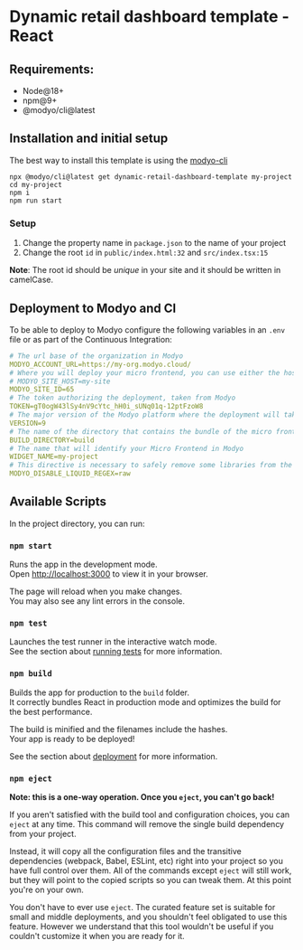 # Dynamic retail dashboard template - React

## Requirements:
- Node@18+
- npm@9+
- @modyo/cli@latest

## Installation and initial setup
The best way to install this template is using the [modyo-cli](https://docs.modyo.com/en/platform/channels/cli.html)
```console
npx @modyo/cli@latest get dynamic-retail-dashboard-template my-project
cd my-project
npm i
npm run start
```

### Setup
1. Change the property name in `package.json` to the name of your project
2. Change the root `id` in `public/index.html:32` and `src/index.tsx:15`

**Note**: The root id should be _unique_ in your site and it should be written in camelCase.

## Deployment to Modyo and CI
To be able to deploy to Modyo configure the following variables in an `.env` file or as part of the Continuous Integration:
```yaml
# The url base of the organization in Modyo
MODYO_ACCOUNT_URL=https://my-org.modyo.cloud/
# Where you will deploy your micro frontend, you can use either the host or the ID but not both.
# MODYO_SITE_HOST=my-site
MODYO_SITE_ID=65
# The token authorizing the deployment, taken from Modyo
TOKEN=gT0ogW43lSy4nV9cYtc_hH0i_sUNq01q-12ptFzoW8
# The major version of the Modyo platform where the deployment will take place (8 or 9)
VERSION=9
# The name of the directory that contains the bundle of the micro frontend
BUILD_DIRECTORY=build
# The name that will identify your Micro Frontend in Modyo
WIDGET_NAME=my-project
# This directive is necessary to safely remove some libraries from the liquid parser
MODYO_DISABLE_LIQUID_REGEX=raw
```

## Available Scripts

In the project directory, you can run:

### `npm start`

Runs the app in the development mode.\
Open [http://localhost:3000](http://localhost:3000) to view it in your browser.

The page will reload when you make changes.\
You may also see any lint errors in the console.

### `npm test`

Launches the test runner in the interactive watch mode.\
See the section about [running tests](https://facebook.github.io/create-react-app/docs/running-tests) for more information.

### `npm build`

Builds the app for production to the `build` folder.\
It correctly bundles React in production mode and optimizes the build for the best performance.

The build is minified and the filenames include the hashes.\
Your app is ready to be deployed!

See the section about [deployment](https://facebook.github.io/create-react-app/docs/deployment) for more information.

### `npm eject`

**Note: this is a one-way operation. Once you `eject`, you can't go back!**

If you aren't satisfied with the build tool and configuration choices, you can `eject` at any time. This command will remove the single build dependency from your project.

Instead, it will copy all the configuration files and the transitive dependencies (webpack, Babel, ESLint, etc) right into your project so you have full control over them. All of the commands except `eject` will still work, but they will point to the copied scripts so you can tweak them. At this point you're on your own.

You don't have to ever use `eject`. The curated feature set is suitable for small and middle deployments, and you shouldn't feel obligated to use this feature. However we understand that this tool wouldn't be useful if you couldn't customize it when you are ready for it.